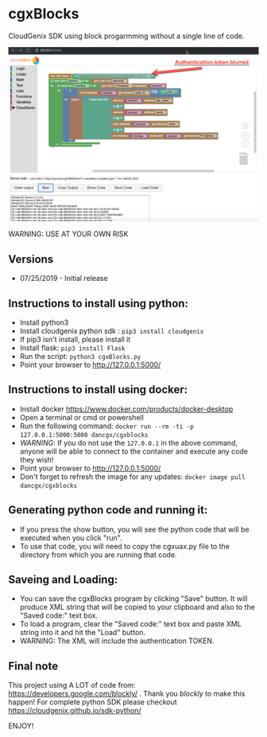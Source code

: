 # cgxBlocks

CloudGenix SDK using block progarmming without a single line of code.

![Alt Screen short](https://github.com/dancgnx/cgxBlocks/raw/master/static/images/cgxBlocks_list_public_ip.png?raw=true "Title")

WARNING: USE AT YOUR OWN RISK


## Versions
* 07/25/2019 - Initial release

## Instructions to install using python:

* Install python3
* Install cloudgenix python sdk : `pip3 install cloudgenix`
* If pip3 isn't install, please install it
* Install flask: `pip3 install Flask`
* Run the script: `python3 cgxBlocks.py`
* Point your browser to http://127.0.0.1:5000/


## Instructions to install using docker:

* Install docker https://www.docker.com/products/docker-desktop
* Open a terminal or cmd or powershell
* Run the following command: `docker run --rm -ti -p 127.0.0.1:5000:5000 dancgx/cgxblocks`
* *WARNING*: If you do not use the `127.0.0.1` in the above command, anyone will be able to connect to the container and execute any code they wish!
* Point your browser to http://127.0.0.1:5000/
* Don't forget to refresh the image for any updates: `docker image pull dancgx/cgxblocks`


## Generating python code and running it:
* If you press the show button, you will see the python code that will be executed when you click "run".
* To use that code, you will need to copy the cgxuax.py file to the directory from which you are running that code.

## Saveing and Loading:
* You can save the cgxBlocks program by clicking "Save" button. It will produce XML string that will be copied to your clipboard and also to the "Saved code:" text box.
* To load a program, clear the "Saved code:" text box and paste XML string into it and hit the "Load" button.
* WARNING: The XML will include the authentication TOKEN.

## Final note
This project using A LOT of code from: https://developers.google.com/blockly/ . Thank you *blockly* to make this happen!
For complete python SDK please checkout https://cloudgenix.github.io/sdk-python/

ENJOY!
